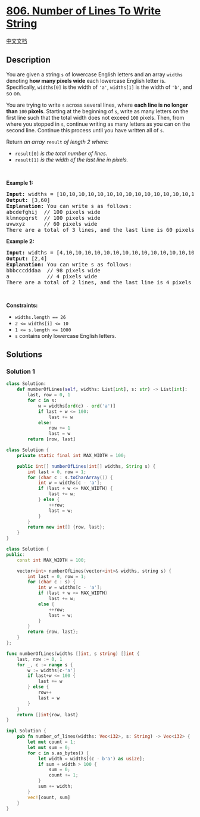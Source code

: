 # [806. Number of Lines To Write String](https://leetcode.com/problems/number-of-lines-to-write-string)

[中文文档](/solution/0800-0899/0806.Number%20of%20Lines%20To%20Write%20String/README.md)

## Description

<p>You are given a string <code>s</code> of lowercase English letters and an array <code>widths</code> denoting <strong>how many pixels wide</strong> each lowercase English letter is. Specifically, <code>widths[0]</code> is the width of <code>&#39;a&#39;</code>, <code>widths[1]</code> is the width of <code>&#39;b&#39;</code>, and so on.</p>

<p>You are trying to write <code>s</code> across several lines, where <strong>each line is no longer than </strong><code>100</code><strong> pixels</strong>. Starting at the beginning of <code>s</code>, write as many letters on the first line such that the total width does not exceed <code>100</code> pixels. Then, from where you stopped in <code>s</code>, continue writing as many letters as you can on the second line. Continue this process until you have written all of <code>s</code>.</p>

<p>Return <em>an array </em><code>result</code><em> of length 2 where:</em></p>

<ul>
	<li><code>result[0]</code><em> is the total number of lines.</em></li>
	<li><code>result[1]</code><em> is the width of the last line in pixels.</em></li>
</ul>

<p>&nbsp;</p>
<p><strong class="example">Example 1:</strong></p>

<pre>
<strong>Input:</strong> widths = [10,10,10,10,10,10,10,10,10,10,10,10,10,10,10,10,10,10,10,10,10,10,10,10,10,10], s = &quot;abcdefghijklmnopqrstuvwxyz&quot;
<strong>Output:</strong> [3,60]
<strong>Explanation:</strong> You can write s as follows:
abcdefghij  // 100 pixels wide
klmnopqrst  // 100 pixels wide
uvwxyz      // 60 pixels wide
There are a total of 3 lines, and the last line is 60 pixels wide.</pre>

<p><strong class="example">Example 2:</strong></p>

<pre>
<strong>Input:</strong> widths = [4,10,10,10,10,10,10,10,10,10,10,10,10,10,10,10,10,10,10,10,10,10,10,10,10,10], s = &quot;bbbcccdddaaa&quot;
<strong>Output:</strong> [2,4]
<strong>Explanation:</strong> You can write s as follows:
bbbcccdddaa  // 98 pixels wide
a            // 4 pixels wide
There are a total of 2 lines, and the last line is 4 pixels wide.</pre>

<p>&nbsp;</p>
<p><strong>Constraints:</strong></p>

<ul>
	<li><code>widths.length == 26</code></li>
	<li><code>2 &lt;= widths[i] &lt;= 10</code></li>
	<li><code>1 &lt;= s.length &lt;= 1000</code></li>
	<li><code>s</code> contains only lowercase English letters.</li>
</ul>

## Solutions

### Solution 1

<!-- tabs:start -->

```python
class Solution:
    def numberOfLines(self, widths: List[int], s: str) -> List[int]:
        last, row = 0, 1
        for c in s:
            w = widths[ord(c) - ord('a')]
            if last + w <= 100:
                last += w
            else:
                row += 1
                last = w
        return [row, last]
```

```java
class Solution {
    private static final int MAX_WIDTH = 100;

    public int[] numberOfLines(int[] widths, String s) {
        int last = 0, row = 1;
        for (char c : s.toCharArray()) {
            int w = widths[c - 'a'];
            if (last + w <= MAX_WIDTH) {
                last += w;
            } else {
                ++row;
                last = w;
            }
        }
        return new int[] {row, last};
    }
}
```

```cpp
class Solution {
public:
    const int MAX_WIDTH = 100;

    vector<int> numberOfLines(vector<int>& widths, string s) {
        int last = 0, row = 1;
        for (char c : s) {
            int w = widths[c - 'a'];
            if (last + w <= MAX_WIDTH)
                last += w;
            else {
                ++row;
                last = w;
            }
        }
        return {row, last};
    }
};
```

```go
func numberOfLines(widths []int, s string) []int {
	last, row := 0, 1
	for _, c := range s {
		w := widths[c-'a']
		if last+w <= 100 {
			last += w
		} else {
			row++
			last = w
		}
	}
	return []int{row, last}
}
```

```rust
impl Solution {
    pub fn number_of_lines(widths: Vec<i32>, s: String) -> Vec<i32> {
        let mut count = 1;
        let mut sum = 0;
        for c in s.as_bytes() {
            let width = widths[(c - b'a') as usize];
            if sum + width > 100 {
                sum = 0;
                count += 1;
            }
            sum += width;
        }
        vec![count, sum]
    }
}
```

<!-- tabs:end -->

<!-- end -->
